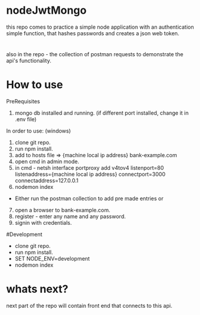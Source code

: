# nodeJwtMongo

this repo comes to practice a simple node application
with an authentication simple function, 
that hashes passwords and creates a json web token.

#
also in the repo - the collection of postman requests to demonstrate the api's functionality.


# How to use
PreRequisites
1. mongo db installed and running. (if different port installed, change it in .env file)

In order to use: (windows)
1. clone git repo.
2. run npm install.
3. add to hosts file => {machine local ip address} bank-example.com
4. open cmd in admin mode.
5. in cmd - netsh interface portproxy add v4tov4 listenport=80 listenaddress={machine local ip address} connectport=3000 connectaddress=127.0.0.1
6. nodemon index
* Either run the postman collection to add pre made entries or
7. open a browser to bank-example.com.
8. register - enter any name and any password.
9. signin with credentials.





#Development
* clone git repo.
* run npm install.
* SET NODE_ENV=development
* nodemon index


# whats next?

next part of the repo will contain front end that connects to this api.

